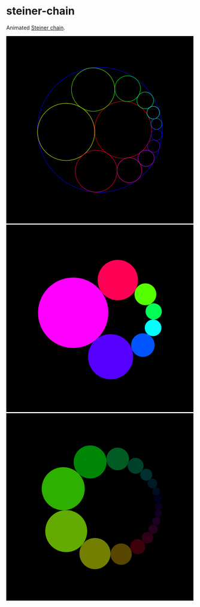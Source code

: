 # steiner-chain
Animated [Steiner chain][steiner-chain].

<img src="./examples/steiner-chain-11.png" />
<img src="./examples/steiner-chain-7.png" />
<img src="./examples/steiner-chain-17.png" />

[steiner-chain]: https://en.wikipedia.org/wiki/Steiner_chain
